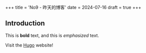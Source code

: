 +++
title = 'No9 - 昨天的博客'
date = 2024-07-16
draft = true
+++

## Introduction

This is **bold** text, and this is *emphasized* text.

Visit the [Hugo](https://gohugo.io) website!